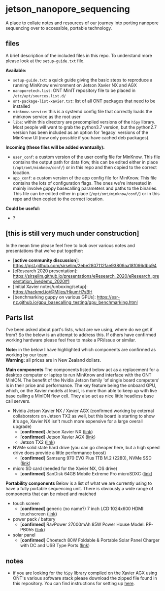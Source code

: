 # jetson_nanopore_sequencing
A place to collate notes and resources of our journey into porting nanopore sequencing over to accessible, portable technology.

## files
A brief description of the included files in this repo. To understand more please look at the `setup-guide.txt` file.

**Available:**

* `setup-guide.txt`: a quick guide giving the basic steps to reproduce a running MinKnow environment on Jetson Xavier NX and AGX
* `nanoporetech.list`: ONT MinIT repository file to be placed in `/etc/apt/sources.list.d/`
* `ont-package-list-xavier.txt`: list of all ONT packages that need to be installed
* `minknow.service`: this is a systemd config file that correctly loads the minknow service as the root user
* `libs`: within this directory are precompiled versions of the `h5py` library. Most people will want to grab the python3.7 version, but the python2.7 version has been included as an option for 'legacy' versions of the MinKnow UI (now only possible if you have cached deb packages).

**Incoming (these files will be added eventually):**

* `user_conf`: a custom version of the user config file for MinKnow. This file contains the output path for data flow, this can be edited either in place (`/opt/ont/minknow/conf/`) or in this repo and then copied to the correct location.
* `app_conf`: a custom version of the app config file for MinKnow. This file contains the lots of configuration flags. The ones we're interested in mainly involve guppy basecalling parameters and paths to the binaries. This file can be edited either in place (`/opt/ont/minknow/conf/`) or in this repo and then copied to the correct location.

**Could be useful:**

* ?

## [this is still very much under construction]

In the mean time please feel free to look over various notes and presentations that we've put together:

  - \[**active community discussion**]: https://gist.github.com/sirselim/2ebe2807112fae93809aa18f096dbb94
  - \[eResearch 2020 presentation]: https://sirselim.github.io/presentations/eResearch_2020/eResearch_presentation_livedemo_2020#1
  - \[initial Xavier notes/unboxing/setup]: https://hackmd.io/@Miles/HkumH7sBH
  - \[benchmarking guppy on various GPUs]: https://esr-nz.github.io/gpu_basecalling_testing/gpu_benchmarking.html

## Parts list

I've been asked about part's lists, what are we using, where do we get if from? So the below is an attempt to address this. If others have confirmed working hardware please feel free to make a PR/issue or similar.

**Note:** in the below I have highlighted which components are confirmed as working by our team.  
**Warning:** all prices are in New Zealand dollars.

**Main components**
The components listed below act as a replacement for a desktop computer or laptop to run MinKnow and interface with the ONT MinION. The benefit of the Nvidia Jetson family 'of single board computers' is in their price and performance. The key feature being the onboard GPU, which, on the Xavier models at least, is more than able to keep up with live base calling a MinION flow cell. They also act as nice little headless base call servers.

* Nvidia Jetson Xavier NX / Xavier AGX (confirmed working by external collaborators on Jetson TX2 as well, but this board is starting to show it's age, Xavier NX isn't much more expensive for a large overall upgrade)
  * [**confirmed**] Jetson Xavier NX ([link](https://developer.nvidia.com/embedded/jetson-xavier-nx-devkit))
  * [**confirmed**] Jetson Xavier AGX ([link](https://developer.nvidia.com/embedded/jetson-agx-xavier-developer-kit))
  * Jetson TX2 ([link](https://developer.nvidia.com/embedded/jetson-tx2-developer-kit))
* NVMe solid state hard drive (you can go cheaper here, but a high speed drive does provide a little performance boost)
  * [**confirmed**] Samsung 970 EVO Plus 1TB M.2 (2280), NVMe SSD ([link](https://www.pbtech.co.nz/product/HDDSAM971601/Samsung-970-EVO-Plus-1TB-M2-2280NVMe-SSD-RWMax-350))
* micro SD card (needed for the Xavier NX, OS drive)
  * [**confirmed**] SanDisk 64GB Mobile Extreme Pro microSDXC ([link](https://www.pbtech.co.nz/product/MEMSDK3566/SanDisk-64GB-Mobile-Extreme-Pro-microSDXC-170MBS-r))

**Portability components**
Below is a list of what we are currently using to have a fully portable sequencing unit. There is obviously a wide range of components that can be mixed and matched

* touch screen
  * [**confirmed**] generic (no name?) 7 inch LCD 1024x600 HDMI touchscreen ([link](https://www.jaycar.co.nz/1024x600-hdmi-7in-screen-with-usb-capacitive-touch/p/XC9026))
* power pack / battery
  * [**confirmed**] RavPower 27000mAh 85W Power House Model: RP-PB055 ([link](https://www.ravpower.com/products/rp-pb055-27000mah-portable-charger))
* solar panel
  * [**confirmed**] Choetech 80W Foldable & Portable Solar Panel Charger with DC and USB Type Ports ([link](https://www.mightygadgets.co.nz/collections/solar-charger-1/products/copy-of-solar-charger-24w-portable-solar-panel-charger-with-dual-usb-ports-by-choetech))

## notes

* if you are looking for the `h5py` library compiled on the Xavier AGX using ONT's various software stack please download the zipped file found in this repository. You can find instructions for setting up [here](https://gist.github.com/sirselim/2ebe2807112fae93809aa18f096dbb94#gistcomment-3481318).
